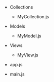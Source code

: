 - Collections
  - MyCollection.js

- Models
  - MyModel.js

- Views
  - MyView.js

- app.js
- main.js
